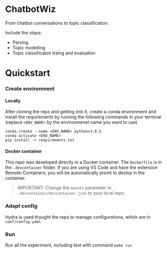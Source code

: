 # ChatbotWiz

From chatbot conversations to topic classification. 

Include the steps:

* Parsing 
* Topic modelling
* Topic classificaton traing and evaluation



# Quickstart

### Create environment

#### Locally

After cloning the repo and getting into it, create a conda environment and install the requirements by running the following commands in your terminal (replace `<ENV_NAME>` by the environmenet name you want to use)

	conda create --name <ENV_NAME> python=3.9.5
	conda activate <ENV_NAME>
	pip install -r requirements.txt

#### Docker container

This repo was developed directly in a Docker container. The `Dockerfile` is in the `.devcontainer` folder. If you are using VS Code and have the extension Remote-Containers, you will be automatically promt to devlop in the container. 

> IMPORTANT: Change the `mounts` parameter in `.devcontainer/devcontainer.json` to your local repo.

### Adapt config

Hydra is used thought the repo to manage configurations, which are in `conf/config.yaml`

### Run
Run all the experiment, including test with command 
`make run`




